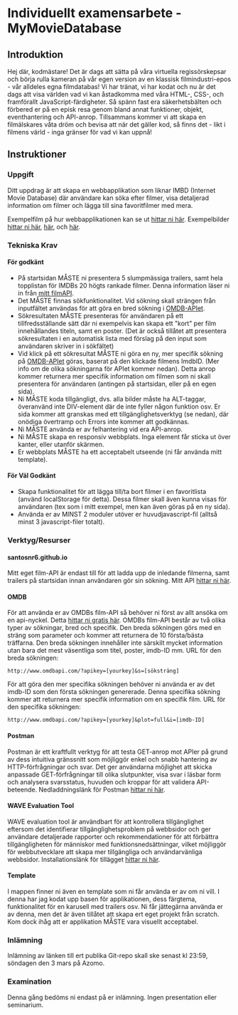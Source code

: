 # Individuellt examensarbete - MyMovieDatabase

## Introduktion
Hej där, kodmästare! Det är dags att sätta på våra virtuella regissörskepsar och börja rulla kameran på vår egen version av en klassisk filmindustri-epos - vår alldeles egna filmdatabas! Vi har tränat, vi har kodat och nu är det dags att visa världen vad vi kan åstadkomma med våra HTML-, CSS-, och framförallt JavaScript-färdigheter. Så spänn fast era säkerhetsbälten och förbered er på en episk resa genom bland annat funktioner, objekt, eventhantering och API-anrop. Tillsammans kommer vi att skapa en filmälskares våta dröm och bevisa att när det gäller kod, så finns det - likt i filmens värld - inga gränser för vad vi kan uppnå!

## Instruktioner

### Uppgift
Ditt uppdrag är att skapa en webbapplikation som liknar IMBD (Internet Movie Database) där användare kan söka efter filmer, visa detaljerad information om filmer och lägga till sina favoritfilmer med mera.

Exempelfilm på hur webbapplikationen kan se ut [hittar ni här](https://vimeo.com/913498023/07076d7fb8?share=copy).
Exempelbilder [hittar ni här](https://drive.google.com/file/d/17IRL7YcKr1dmxWuonzDkxwqbK_L5zBxM/view?usp=sharing), [här](https://drive.google.com/file/d/1ITrGvpT0W7VHCXCIaiV0GEVUumYTpo8K/view?usp=sharing), och [här](https://drive.google.com/file/d/1VEQ-GzUmK1SAw_3ISlyY8ZBgLNXgeB9u/view?usp=sharing).

### Tekniska Krav
#### För godkänt
* På startsidan MÅSTE ni presentera 5 slumpmässiga trailers, samt hela topplistan för IMDBs 20 högts rankade filmer. Denna information läser ni in från [mitt filmAPI](https://santosnr6.github.io/Data/movies.json).
* Det MÅSTE finnas sökfunktionalitet. Vid sökning skall strängen från inputfältet användas för att göra en bred sökning i [OMDB-APIet](https://www.omdbapi.com/).
* Sökresultaten MÅSTE presenteras för användaren på ett tillfredsställande sätt där ni exempelvis kan skapa ett "kort" per film innehållandes titeln, samt en poster. (Det är också tillåtet att presentera sökresultaten i en automatisk lista med förslag på den input som användaren skriver in i sökfältet)
* Vid klick på ett sökresultat MÅSTE ni göra en ny, mer specifik sökning på [OMDB-APIet](https://www.omdbapi.com/) göras, baserat på den klickade filmens ImdbID. (Mer info om de olika sökningarna för APIet kommer nedan). Detta anrop kommer returnera mer specifik information om filmen som ni skall presentera för användaren (antingen på startsidan, eller på en egen sida).
* Ni MÅSTE koda tillgängligt, dvs. alla bilder måste ha ALT-taggar, överanvänd inte DIV-element där de inte fyller någon funktion osv. Er sida kommer att granskas med ett tillgänglighetsverktyg (se nedan), där onödiga övertramp och Errors inte kommer att godkännas.
* Ni MÅSTE använda er av felhantering vid era API-anrop.
* Ni MÅSTE skapa en responsiv webbplats. Inga element får sticka ut över kanter, eller utanför skärmen.
* Er webbplats MÅSTE ha ett acceptabelt utseende (ni får använda mitt template).

#### För Väl Godkänt
* Skapa funktionalitet för att lägga till/ta bort filmer i en favoritlista (använd localStorage för detta). Dessa filmer skall även kunna visas för användaren (tex som i mitt exempel, men kan även göras på en ny sida).
* Använda er av MINST 2 moduler utöver er huvudjavascript-fil (alltså minst 3 javascript-filer totalt).

### Verktyg/Resurser
#### santosnr6.github.io
Mitt eget film-API är endast till för att ladda upp de inledande filmerna, samt trailers på startsidan innan användaren gör sin sökning. Mitt API [hittar ni här](https://santosnr6.github.io/Data/movies.json).

#### OMDB
För att använda er av OMDBs film-API så behöver ni först av allt ansöka om en api-nyckel. Detta [hittar ni gratis här](https://www.omdbapi.com/apikey.aspx). 
OMDBs film-API består av två olika typer av sökningar, bred och specifik. Den breda sökningen görs med en sträng som parameter och kommer att returnera de 10 första/bästa träffarna. Den breda sökningen innehåller inte särskilt mycket information utan bara det mest väsentliga som titel, poster, imdb-ID mm. URL för den breda sökningen:
```
http://www.omdbapi.com/?apikey=[yourkey]&s=[söksträng]
```
För att göra den mer specifika sökningen behöver ni använda er av det imdb-ID som den första sökningen genererade. Denna specifika sökning kommer att returnera mer specifik information om en specifik film. URL för den specifika sökningen:
```
http://www.omdbapi.com/?apikey=[yourkey]&plot=full&i=[imdb-ID]
```

#### Postman
Postman är ett kraftfullt verktyg för att testa GET-anrop mot APIer på grund av dess intuitiva gränssnitt som möjliggör enkel och snabb hantering av HTTP-förfrågningar och svar. Det ger användarna möjlighet att skicka anpassade GET-förfrågningar till olika slutpunkter, visa svar i läsbar form och analysera svarsstatus, huvuden och kroppar för att validera API-beteende. Nedladdningslänk för Postman [hittar ni här](https://www.postman.com/downloads/).

#### WAVE Evaluation Tool
WAVE evaluation tool är användbart för att kontrollera tillgänglighet eftersom det identifierar tillgänglighetsproblem på webbsidor och ger användare detaljerade rapporter och rekommendationer för att förbättra tillgängligheten för människor med funktionsnedsättningar, vilket möjliggör för webbutvecklare att skapa mer tillgängliga och användarvänliga webbsidor. Installationslänk för tillägget [hittar ni här](https://chromewebstore.google.com/detail/wave-evaluation-tool/jbbplnpkjmmeebjpijfedlgcdilocofh).

#### Template
I mappen finner ni även en template som ni får använda er av om ni vill. I denna har jag kodat upp basen för applikationen, dess färgtema, funktionalitet för en karusell med trailers osv. Ni får jättegärna använda er av denna, men det är även tillåtet att skapa ert eget projekt från scratch. Kom dock ihåg att er applikation MÅSTE vara visuellt acceptabel.

### Inlämning
Inlämning av länken till ert publika Git-repo skall ske senast kl 23:59, söndagen den 3 mars på Azomo.

### Examination
Denna gång bedöms ni endast på er inlämning. Ingen presentation eller seminarium.
